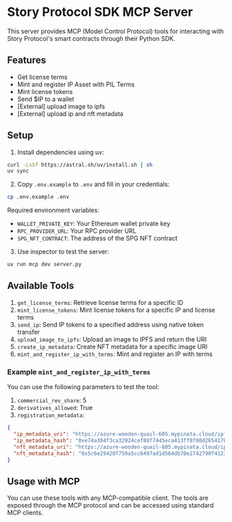 # Story Protocol SDK MCP Server

This server provides MCP (Model Control Protocol) tools for interacting with Story Protocol's smart contracts through their Python SDK.

## Features

- Get license terms
- Mint and register IP Asset with PIL Terms
- Mint license tokens
- Send $IP to a wallet
- [External] upload image to ipfs
- [External] upload ip and nft metadata

## Setup

1. Install dependencies using uv:

```bash
curl -LsSf https://astral.sh/uv/install.sh | sh
uv sync
```

2. Copy `.env.example` to `.env` and fill in your credentials:

```bash
cp .env.example .env
```

Required environment variables:

- `WALLET_PRIVATE_KEY`: Your Ethereum wallet private key
- `RPC_PROVIDER_URL`: Your RPC provider URL
- `SPG_NFT_CONTRACT`: The address of the SPG NFT contract

3. Use inspector to test the server:

```bash
uv run mcp dev server.py
```

## Available Tools

1. `get_license_terms`: Retrieve license terms for a specific ID
2. `mint_license_tokens`: Mint license tokens for a specific IP and license terms
3. `send_ip`: Send IP tokens to a specified address using native token transfer
4. `upload_image_to_ipfs`: Upload an image to IPFS and return the URI
5. `create_ip_metadata`: Create NFT metadata for a specific image URI
6. `mint_and_register_ip_with_terms`: Mint and register an IP with terms

### Example `mint_and_register_ip_with_terms`

You can use the following parameters to test the tool:

1. `commercial_rev_share`: 5
2. `derivatives_allowed`: True
3. `registration_metadata`:

```json
{
  "ip_metadata_uri": "https://azure-wooden-quail-605.mypinata.cloud/ipfs/QmcvC23URQPKSHYB9Xy5AFswy2SKqUYPRg7iYtL5ZqEi7b",
  "ip_metadata_hash": "0xe74a304f3ca32924cef88f7445eca413ff8f80d265417bfc93d6765bb26e4dec",
  "nft_metadata_uri": "https://azure-wooden-quail-605.mypinata.cloud/ipfs/QmegKQTYSeaNgKBncYTPWMJeykHVwDgsiFf493fkXBaWcb",
  "nft_metadata_hash": "0x5c6e29420f759a5cc6497ad1d564db70e2742790f4123225a093209ad55340d7"
}
```

## Usage with MCP

You can use these tools with any MCP-compatible client. The tools are exposed through the MCP protocol and can be accessed using standard MCP clients.
